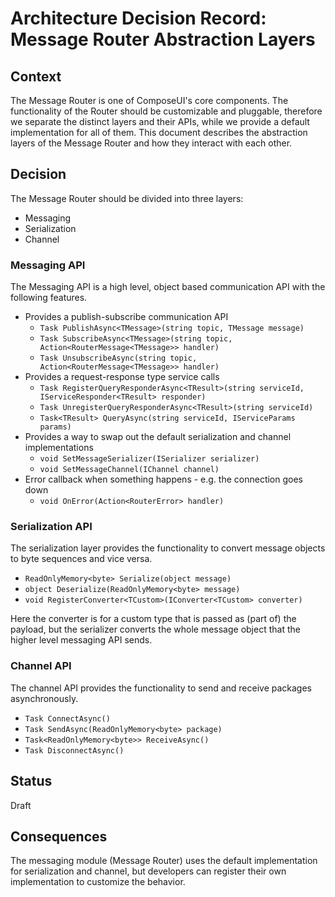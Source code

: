 <!-- Morgan Stanley makes this available to you under the Apache License, Version 2.0 (the "License"). You may obtain a copy of the License at http://www.apache.org/licenses/LICENSE-2.0. See the NOTICE file distributed with this work for additional information regarding copyright ownership. Unless required by applicable law or agreed to in writing, software distributed under the License is distributed on an "AS IS" BASIS, WITHOUT WARRANTIES OR CONDITIONS OF ANY KIND, either express or implied. See the License for the specific language governing permissions and limitations under the License. -->

# Architecture Decision Record: Message Router Abstraction Layers

## Context

The Message Router is one of ComposeUI's core components. 
The functionality of the Router should be customizable and pluggable, therefore we separate
the distinct layers and their APIs, while we provide a default implementation for all of them.
This document describes the abstraction layers of the Message Router and how they interact with each other.

## Decision

The Message Router should be divided into three layers:
* Messaging
* Serialization
* Channel

### Messaging API

The Messaging API is a high level, object based communication API with the following features.

* Provides a publish-subscribe communication API
    * `Task PublishAsync<TMessage>(string topic, TMessage message)`
    * `Task SubscribeAsync<TMessage>(string topic, Action<RouterMessage<TMessage>> handler)`
    * `Task UnsubscribeAsync(string topic, Action<RouterMessage<TMessage>> handler)`
* Provides a request-response type service calls
    * `Task RegisterQueryResponderAsync<TResult>(string serviceId, IServiceResponder<TResult> responder)`
    * `Task UnregisterQueryResponderAsync<TResult>(string serviceId)`
    * `Task<TResult> QueryAsync(string serviceId, IServiceParams params)`
* Provides a way to swap out the default serialization and channel implementations
    * `void SetMessageSerializer(ISerializer serializer)`
    * `void SetMessageChannel(IChannel channel)`
* Error callback when something happens - e.g. the connection goes down
    * `void OnError(Action<RouterError> handler)`

### Serialization API

The serialization layer provides the functionality to convert message objects to byte sequences and vice versa. 

* `ReadOnlyMemory<byte> Serialize(object message)`
* `object Deserialize(ReadOnlyMemory<byte> message)`
* `void RegisterConverter<TCustom>(IConverter<TCustom> converter)`

Here the converter is for a custom type that is passed as (part of) the payload, 
but the serializer converts the whole message object that the higher level messaging API sends.

### Channel API

The channel API provides the functionality to send and receive packages asynchronously.

* `Task ConnectAsync()`
* `Task SendAsync(ReadOnlyMemory<byte> package)`
* `Task<ReadOnlyMemory<byte>> ReceiveAsync()`
* `Task DisconnectAsync()`

## Status

Draft

## Consequences
The messaging module (Message Router) uses the default implementation for serialization and
channel, but developers can register their own implementation to customize the behavior.
